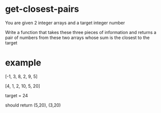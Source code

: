 # get-closest-pairs
You are given 2 integer arrays and a target integer number


Write a function that takes these three pieces of information and returns a pair of numbers from these two arrays whose sum is the closest to the target


# example


[-1, 3, 8, 2, 9, 5]


[4, 1, 2, 10, 5, 20]


target = 24


should return (5,20), (3,20)

